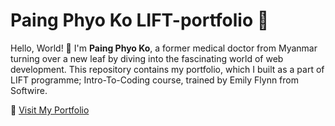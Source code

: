 # Paing Phyo Ko LIFT-portfolio :rocket:

Hello, World! :wave: I'm **Paing Phyo Ko**, a former medical doctor from Myanmar turning over a new leaf by diving into the fascinating world of web development. This repository contains my portfolio, which I built as a part of LIFT programme; Intro-To-Coding course, trained by Emily Flynn from Softwire.


:link: [Visit My Portfolio](https://paing-ko.github.io/LIFT-portfolio/)
